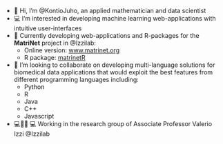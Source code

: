 - 👋 Hi, I’m @KontioJuho, an applied mathematician and data scientist
- :computer: I’m interested in developing machine learning web-applications with intuitive user-interfaces 
- :sparkler: Currently developing web-applications and R-packages for the **MatriNet** project in @Izzilab:
     - Online version: www.matrinet.org
     - R package: [matrinetR ](https://github.com/KontioJuho/matrinetR)   
- :couple: I’m looking to collaborate on developing multi-language solutions for biomedical data applications 
     that would exploit the best features from different programming languages including:  
     - Python
     - R
     - Java
     - C++
     - Javascript
 - :computer::two_men_holding_hands::two_women_holding_hands: :computer:  Working in the research group of Associate Professor Valerio Izzi @Izzilab
<!---
KontioJuho/KontioJuho is a ✨ special ✨ repository because its `README.md` (this file) appears on your GitHub profile.
You can click the Preview link to take a look at your changes.
--->

